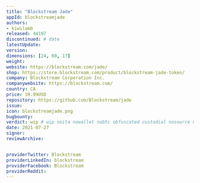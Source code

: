 ```yaml
---
title: "Blockstream Jade"
appId: blockstreamjade
authors:
- kiwilamb
released: 44197
discontinued: # date
latestUpdate:
version:
dimensions: [24, 60, 17]
weight: 
website: https://blockstream.com/jade/
shop: https://store.blockstream.com/product/blockstream-jade-token/
company: Blockstream Corporation Inc.
companywebsite: https://blockstream.com/
country: CA
price: 39.99USD
repository: https://github.com/Blockstream/jade
issue:
icon: blockstreamjade.png
bugbounty:
verdict: wip # wip noita nowallet nobtc obfuscated custodial nosource nonverifiable reproducible bounty defunct
date: 2021-07-27
signer:
reviewArchive:


providerTwitter: Blockstream
providerLinkedIn: blockstream
providerFacebook: Blockstream
providerReddit: 
---
```


